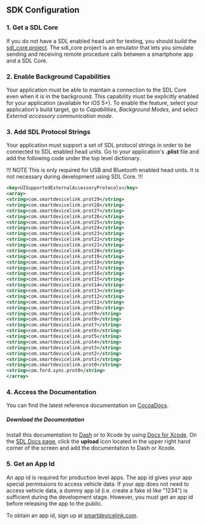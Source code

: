 ## SDK Configuration
### 1. Get  a SDL Core
If you do not have a SDL enabled head unit for testing, you should build the [sdl_core project](https://github.com/smartdevicelink/sdl_core). The sdl_core project is an emulator that lets you simulate sending and receiving remote procedure calls between a smartphone app and a SDL Core.

### 2. Enable Background Capabilities
Your application must be able to maintain a connection to the SDL Core even when it is in the background. This capability must be explicitly enabled for your application (available for iOS 5+). To enable the feature, select your application's build target, go to *Capabilities*, *Background Modes*, and select *External accessory communication mode*.

### 3. Add SDL Protocol Strings
Your application must support a set of SDL protocol strings in order to be connected to SDL enabled head units. Go to your application's **.plist** file and add the following code under the top level dictionary.

!!! NOTE
This is only required for USB and Bluetooth enabled head units. It is not necessary during development using SDL Core.
!!!  

```xml
<key>UISupportedExternalAccessoryProtocols</key>
<array>
<string>com.smartdevicelink.prot29</string>
<string>com.smartdevicelink.prot28</string>
<string>com.smartdevicelink.prot27</string>
<string>com.smartdevicelink.prot26</string>
<string>com.smartdevicelink.prot25</string>
<string>com.smartdevicelink.prot24</string>
<string>com.smartdevicelink.prot23</string>
<string>com.smartdevicelink.prot22</string>
<string>com.smartdevicelink.prot21</string>
<string>com.smartdevicelink.prot20</string>
<string>com.smartdevicelink.prot19</string>
<string>com.smartdevicelink.prot18</string>
<string>com.smartdevicelink.prot17</string>
<string>com.smartdevicelink.prot16</string>
<string>com.smartdevicelink.prot15</string>
<string>com.smartdevicelink.prot14</string>
<string>com.smartdevicelink.prot13</string>
<string>com.smartdevicelink.prot12</string>
<string>com.smartdevicelink.prot11</string>
<string>com.smartdevicelink.prot10</string>
<string>com.smartdevicelink.prot9</string>
<string>com.smartdevicelink.prot8</string>
<string>com.smartdevicelink.prot7</string>
<string>com.smartdevicelink.prot6</string>
<string>com.smartdevicelink.prot5</string>
<string>com.smartdevicelink.prot4</string>
<string>com.smartdevicelink.prot3</string>
<string>com.smartdevicelink.prot2</string>
<string>com.smartdevicelink.prot1</string>
<string>com.smartdevicelink.prot0</string>
<string>com.ford.sync.prot0</string>
</array>
```  

### 4. Access the Documentation
You can find the latest reference documentation on [CocoaDocs](http://cocoadocs.org/docsets/SmartDeviceLink-iOS/).  
##### Download the Documentation    
Install this documentation to [Dash](https://kapeli.com/dash) or to Xcode by using [Docs for Xcode](https://documancer.com/xcode). On the [SDL Docs page](http://cocoadocs.org/docsets/SmartDeviceLink-iOS/), click the **upload** icon located in the upper right hand corner of the screen and add the documentation to Dash or Xcode.

### 5. Get an App Id
An app id is required for production level apps. The app id gives your app special permissions to access vehicle data. If your app does not need to access vehicle data, a dummy app id (i.e. create a fake id like "1234") is sufficient during the development stage. However, you must get an app id before releasing the app to the public.

To obtain an app id, sign up at [smartdevicelink.com](http://www.smartdevicelink.com).
